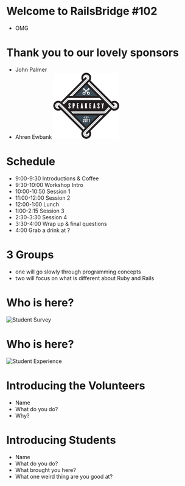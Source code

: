 <!SLIDE bullets incremental>
# Welcome to RailsBridge #102
* OMG

<!SLIDE bullets>
# Thank you to our lovely sponsors
* John Palmer 
* Ahren Ewbank
![Speakeasy](img/speakeasy_logo_01.png)




<!SLIDE bullets>
# Schedule
* 9:00-9:30 Introductions & Coffee
* 9:30-10:00 Workshop Intro
* 10:00-10:50 Session 1
* 11:00-12:00 Session 2
* 12:00-1:00 Lunch
* 1:00-2:15 Session 3
* 2:30-3:30 Session 4
* 3:30-4:00 Wrap up & final questions
* 4:00 Grab a drink at ?

<!SLIDE bullets>
# 3 Groups
* one will go slowly through programming concepts
* two will focus on what is different about Ruby and Rails

<!SLIDE bullets>
# Who is here?
![Student Survey](img/student_survey.png)

<!SLIDE bullets>
# Who is here?
![Student Experience](img/student_experience.png)

<!SLIDE bullets>
# Introducing the Volunteers
* Name
* What do you do?
* Why?


<!SLIDE bullets>
# Introducing Students
* Name 
* What do you do?
* What brought you here?
* What one weird thing are you good at?

